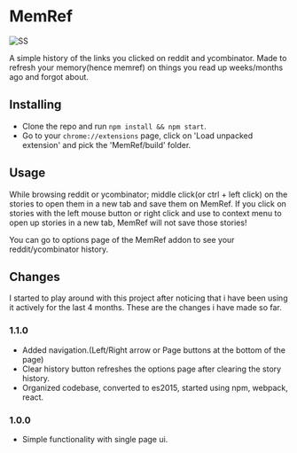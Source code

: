 MemRef
======
![SS](http://i.imgur.com/BzLUooz.png)

A simple history of the links you clicked on reddit and ycombinator. Made to refresh your memory(hence memref) on things you read up weeks/months ago and forgot about.

## Installing 
- Clone the repo and run `npm install && npm start`.
- Go to your `chrome://extensions` page, click on 'Load unpacked extension' and pick the 'MemRef/build' folder.

## Usage
While browsing reddit or ycombinator; middle click(or ctrl + left click) on the stories to open them in a new tab and save them on MemRef.
If you click on stories with the left mouse button or right click and use to context menu to open up stories in a new tab, MemRef will not save those stories!

You can go to options page of the MemRef addon to see your reddit/ycombinator history.

## Changes
I started to play around with this project after noticing that i have been using it actively for the last 4 months. These are the changes i have made so far.

### 1.1.0
- Added navigation.(Left/Right arrow or Page buttons at the bottom of the page)
- Clear history button refreshes the options page after clearing the story history.
- Organized codebase, converted to es2015, started using npm, webpack, react.

### 1.0.0
- Simple functionality with single page ui.

